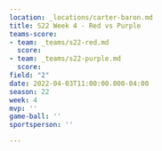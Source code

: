 ```yaml
---
location: _locations/carter-baron.md
title: S22 Week 4 - Red vs Purple
teams-score:
- team: _teams/s22-red.md
  score: 
- team: _teams/s22-purple.md
  score: 
field: "2"
date: 2022-04-03T11:00:00.000-04:00
season: 22
week: 4
mvp: ''
game-ball: ''
sportsperson: ''

---
```

